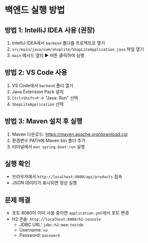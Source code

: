 # 백엔드 실행 방법

## 방법 1: IntelliJ IDEA 사용 (권장)

1. IntelliJ IDEA에서 `backend` 폴더를 프로젝트로 열기
2. `src/main/java/com/shoplite/ShopLiteApplication.java` 파일 열기
3. `main` 메서드 옆의 ▶️ 버튼 클릭하여 실행

## 방법 2: VS Code 사용

1. VS Code에서 `backend` 폴더 열기
2. Java Extension Pack 설치
3. `Ctrl+Shift+P` → "Java: Run" 선택
4. `ShopLiteApplication` 선택

## 방법 3: Maven 설치 후 실행

1. Maven 다운로드: https://maven.apache.org/download.cgi
2. 환경변수 PATH에 Maven bin 폴더 추가
3. 터미널에서 `mvn spring-boot:run` 실행

## 실행 확인

- 브라우저에서 `http://localhost:8080/api/products` 접속
- JSON 데이터가 표시되면 정상 실행

## 문제 해결

- 포트 8080이 이미 사용 중이면 `application.yml`에서 포트 변경
- H2 콘솔: `http://localhost:8080/h2-console`
  - JDBC URL: `jdbc:h2:mem:testdb`
  - Username: `sa`
  - Password: `password`





